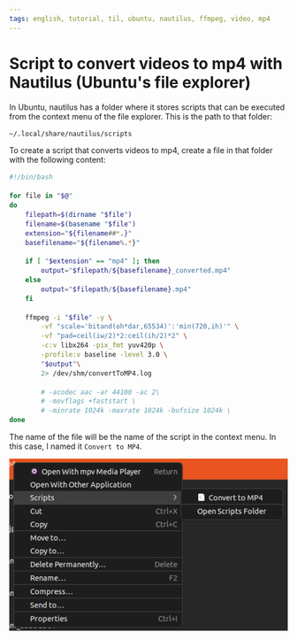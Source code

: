 ```yaml
---
tags: english, tutorial, til, ubuntu, nautilus, ffmpeg, video, mp4
---
```


# Script to convert videos to mp4 with Nautilus (Ubuntu's file explorer)

In Ubuntu, nautilus has a folder where it stores scripts that can be executed from the context menu of the file explorer. This is the path to that folder:

```bash
~/.local/share/nautilus/scripts
```

To create a script that converts videos to mp4, create a file in that folder with the following content:

```bash
#!/bin/bash

for file in "$@"
do
    filepath=$(dirname "$file")
    filename=$(basename "$file")
    extension="${filename##*.}"
    basefilename="${filename%.*}"

    if [ "$extension" == "mp4" ]; then
        output="$filepath/${basefilename}_converted.mp4"
    else
        output="$filepath/${basefilename}.mp4"
    fi

	ffmpeg -i "$file" -y \
		-vf "scale='bitand(oh*dar,65534)':'min(720,ih)'" \
		-vf "pad=ceil(iw/2)*2:ceil(ih/2)*2" \
		-c:v libx264 -pix_fmt yuv420p \
		-profile:v baseline -level 3.0 \
		"$output"\
		2> /dev/shm/convertToMP4.log

		# -acodec aac -ar 44100 -ac 2\
		# -movflags +faststart \
		# -minrate 1024k -maxrate 1024k -bufsize 1024k \
done
```

The name of the file will be the name of the script in the context menu. In this case, I named it `Convert to MP4`.

![Context menu showing the "Convert to MP4" option](image-7.png)
